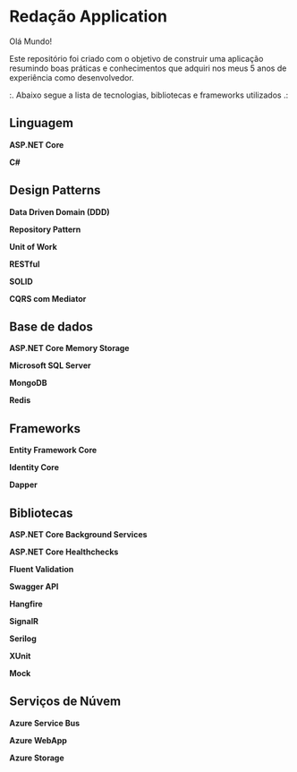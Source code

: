 # Redação Application

Olá Mundo!

Este repositório foi criado com o objetivo de construir uma aplicação resumindo boas práticas e conhecimentos que adquiri nos meus 5 anos de experiência como desenvolvedor.

:. Abaixo segue a lista de tecnologias, bibliotecas e frameworks utilizados .:


**Linguagem**  
- 

**ASP.NET Core**

**C#**

**Design Patterns**  
- 
**Data Driven Domain (DDD)**  

**Repository Pattern**  

**Unit of Work**

**RESTful**  

**SOLID**  

**CQRS com Mediator**


**Base de dados**  
- 
**ASP.NET Core Memory Storage**  

**Microsoft SQL Server**

**MongoDB**

**Redis**

**Frameworks**
- 
**Entity Framework Core**

**Identity Core**

**Dapper**

**Bibliotecas**
-

**ASP.NET Core Background Services**

**ASP.NET Core Healthchecks**

**Fluent Validation**

**Swagger API**

**Hangfire**

**SignalR**

**Serilog**

**XUnit**

**Mock**

**Serviços de Núvem**
-

**Azure Service Bus**

**Azure WebApp**

**Azure Storage**